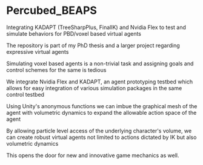 # Percubed_BEAPS
Integrating KADAPT (TreeSharpPlus, FinalIK) and Nvidia Flex to test and simulate behaviors for PBD/voxel based virtual agents

The repository is part of my PhD thesis and a larger project regarding expressive virtual agents

Simulating voxel based agents is a non-trivial task and assigning goals and control schemes for the same is tedious

We integrate Nvidia Flex and KADAPT, an agent prototyping testbed which allows for easy integration of various simulation packages in the same control testbed

Using Unity's anonymous functions we can imbue the graphical mesh of the agent with volumetric dynamics to expand the allowable action space of the agent

By allowing particle level access of the underlying character's volume, we can create robust virtual agents not limited to actions dictated by IK but also volumetric dynamics

This opens the door for new and innovative game mechanics as well.
